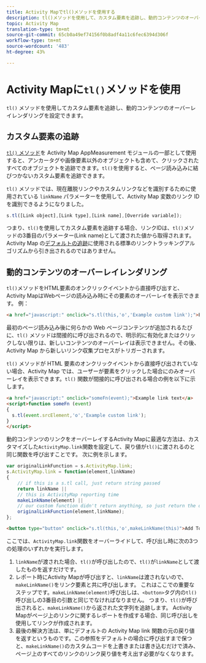 ```yaml
---
title: Activity Mapでtl()メソッドを使用する
description: tl()メソッドを使用して、カスタム要素を追跡し、動的コンテンツのオーバーレイレンダリングを設定できます。
topic: Activity Map
translation-type: tm+mt
source-git-commit: 65cb0a49ef74156f0b8adf4a11c6fec6394d306f
workflow-type: tm+mt
source-wordcount: '483'
ht-degree: 43%

---
```



# Activity Mapに`tl()`メソッドを使用

`tl()` メソッドを使用してカスタム要素を追跡し、動的コンテンツのオーバーレイレンダリングを設定できます。

## カスタム要素の追跡

[`tl()` メソッド](/help/implement/vars/functions/tl-method.md)を Activity Map AppMeasurement モジュールの一部として使用すると、アンカータグや画像要素以外のオブジェクトも含めて、クリックされたすべてのオブジェクトを追跡できます。`tl()`を使用すると、ページ読み込みに結びつかないカスタム要素を追跡できます。

`tl()` メソッドでは、現在離脱リンクやカスタムリンクなどを識別するために使用されている `linkName` パラメーターを使用して、Activity Map 変数のリンク ID を識別できるようになりました。

```js
s.tl([Link object],[Link type],[Link name],[Override variable]);
```

つまり、`tl()`を使用してカスタム要素を追跡する場合、リンクIDは、`tl()`メソッドの3番目のパラメーター(Link name)として渡された値から取得されます。 Activity Map の[デフォルトの追跡](activitymap-link-tracking-methodology.md)に使用される標準のリンクトラッキングアルゴリズムから引き出されるのではありません。

## 動的コンテンツのオーバーレイレンダリング

`tl()`メソッドをHTML要素のオンクリックイベントから直接呼び出すと、Activity MapはWebページの読み込み時にその要素のオーバーレイを表示できます。 例：

```html
<a href="javascript:" onclick="s.tl(this,'o','Example custom link');">Example link text</a>
```

最初のページ読み込み後に何らかの Web ページコンテンツが追加されるたびに、`tl()` メソッドは間接的に呼び出されるので、明示的に有効化またはクリックしない限りは、新しいコンテンツのオーバーレイは表示できません。その後、Activity Map から新しいリンク収集プロセスがトリガーされます。

`tl()` メソッドが HTML 要素のオンクリックイベントから直接呼び出されていない場合、Activity Map では、ユーザーが要素をクリックした場合にのみオーバーレイを表示できます。`tl()` 関数が間接的に呼び出される場合の例を以下に示します。

```html
<a href="javascript:" onclick="someFn(event);">Example link text</a>
<script>function someFn (event)
{
  s.tl(event.srcElement,'o','Example custom link');
}
</script>
```

動的コンテンツのリンクをオーバーレイするActivity Mapに最適な方法は、カスタマイズした`ActivityMap.link`関数を設定して、戻り値が`tl()`に渡されるのと同じ関数を呼び出すことです。 次に例を示します。

```js
var originalLinkFunction = s.ActivityMap.link;
s.ActivityMap.link = function(element,linkName)
{
    // if this is a s.tl call, just return string passed
    return linkName ||      
    // this is ActivityMap reporting time
    makeLinkName(element) ||
    // our custom function didn't return anything, so just return the default ActivityMap Link
    originalLinkFunction(element,linkName);
};
```

```html
<button type="button" onclick="s.tl(this,'o',makeLinkName(this)">Add To Cart</button>
```

ここでは、`ActivityMap.link`関数をオーバーライドして、呼び出し時に次の3つの処理のいずれかを実行します。

1. `linkName`が渡された場合、`tl()`が呼び出したので、`tl()`が`linkName`として渡したものを返すだけです。
2. レポート時にActivity Mapが呼び出すと、`linkName`は渡されないので、`makeLinkName()`をリンク要素と共に呼び出します。 これはここでの重要なステップです。`makeLinkName(element)`呼び出しは、`<button>`タグ内の`tl()`呼び出しの3番目の引数と同じでなければなりません。 つまり、`tl()`が呼び出されると、`makeLinkName()`から返された文字列を追跡します。 Activity Mapがページ上のリンクに関するレポートを作成する場合、同じ呼び出しを使用してリンクが作成されます。
3. 最後の解決方法は、単にデフォルトの Activity Map link 関数の元の戻り値を返すというものです。この参照をデフォルトの場合に呼び出すまで保つと、`makeLinkName()`のカスタムコードを上書きまたは書き込むだけで済み、ページ上のすべてのリンクのリンク戻り値を考え出す必要がなくなります。
